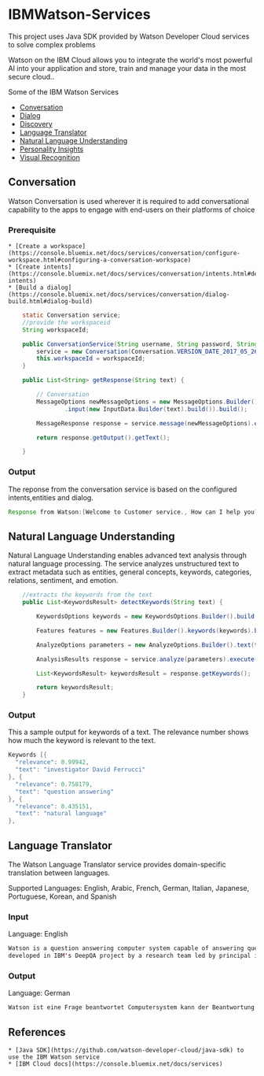 # IBMWatson-Services

This project uses Java SDK provided by Watson Developer Cloud services to solve complex problems

Watson on the IBM Cloud allows you to integrate the world's most powerful AI into your application and store, train and manage your data in the most secure cloud..

Some of the IBM Watson Services 
  * [Conversation](conversation)
  * [Dialog](dialog)
  * [Discovery](discovery)
  * [Language Translator](language-translator)
  * [Natural Language Understanding](natural-language-understanding)
  * [Personality Insights](personality-insights)
  * [Visual Recognition](visual-recognition)
 
## Conversation

Watson Conversation is used wherever it is required to add conversational capability to the apps to engage with end-users on their platforms of choice

### Prerequisite

	* [Create a workspace](https://console.bluemix.net/docs/services/conversation/configure-workspace.html#configuring-a-conversation-workspace)
	* [Create intents](https://console.bluemix.net/docs/services/conversation/intents.html#defining-intents)
	* [Build a dialog](https://console.bluemix.net/docs/services/conversation/dialog-build.html#dialog-build)
	
	

```Java
	static Conversation service;
	//provide the workspaceid
	String workspaceId;

	public ConversationService(String username, String password, String workspaceId) {
		service = new Conversation(Conversation.VERSION_DATE_2017_05_26, username, password);
		this.workspaceId = workspaceId;
	}

	public List<String> getResponse(String text) {

		// Conversation 
		MessageOptions newMessageOptions = new MessageOptions.Builder().workspaceId(workspaceId)
				.input(new InputData.Builder(text).build()).build();

		MessageResponse response = service.message(newMessageOptions).execute();

		return response.getOutput().getText();

	}

```
### Output

The reponse from the conversation service is based on the configured intents,entities and dialog.

```Java
Response from Watson:[Welcome to Customer service., How can I help you?]
```

## Natural Language Understanding

Natural Language Understanding enables advanced text analysis through natural language processing. 
The service analyzes unstructured text to extract metadata such as entities, general concepts, keywords, categories, relations, sentiment, and emotion. 


```Java
	//extracts the keywords from the text
	public List<KeywordsResult> detectKeywords(String text) {

		KeywordsOptions keywords = new KeywordsOptions.Builder().build();

		Features features = new Features.Builder().keywords(keywords).build();

		AnalyzeOptions parameters = new AnalyzeOptions.Builder().text(text).features(features).build();

		AnalysisResults response = service.analyze(parameters).execute();

		List<KeywordsResult> keywordsResult = response.getKeywords();

		return keywordsResult;
	}

```
### Output

This a sample output for keywords of a text. The relevance number shows how much the keyword is relevant to the text.
```Java
Keywords [{
  "relevance": 0.99942,
  "text": "investigator David Ferrucci"
}, {
  "relevance": 0.758179,
  "text": "question answering"
}, {
  "relevance": 0.435151,
  "text": "natural language"
},
```

## Language Translator
The Watson Language Translator service provides domain-specific translation between languages.

Supported Languages:
English, Arabic, French, German, Italian, Japanese, Portuguese, Korean, and Spanish

### Input

Language: English
```Java
Watson is a question answering computer system capable of answering questions posed in natural language
developed in IBM's DeepQA project by a research team led by principal investigator David Ferrucci.
```

### Output

Language: German
```Java
Watson ist eine Frage beantwortet Computersystem kann der Beantwortung von Anfragen in natürlicher Sprache gestellt entwickelte DeepQA der IBM von einem Forschungsteam von Hauptprüfer David Ferrucci geführt

```

## References


	* [Java SDK](https://github.com/watson-developer-cloud/java-sdk) to use the IBM Watson service
	* [IBM Cloud docs](https://console.bluemix.net/docs/services)
